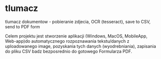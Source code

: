 # tlumacz
tlumacz dokumentow - pobieranie zdjecia, OCR (tesseract), save to CSV, send to PDF form


Celem projektu jest stworzenie aplikacji (Windows, MacOS, MobileApp, Web-app)do automatycznego rozpoznawania tekstu/danych z uploadowanego image, pozyskania tych danych (wyodrebniania), zapisania do pliku CSV badz bezposrednio do gotowego Formularza PDF. 
